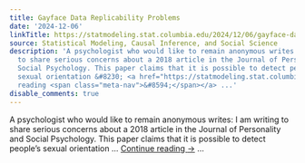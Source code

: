 ```yaml
---
title: Gayface Data Replicability Problems
date: '2024-12-06'
linkTitle: https://statmodeling.stat.columbia.edu/2024/12/06/gayface-data-replicability-problems/
source: Statistical Modeling, Causal Inference, and Social Science
description: 'A psychologist who would like to remain anonymous writes: I am writing
  to share serious concerns about a 2018 article in the Journal of Personality and
  Social Psychology. This paper claims that it is possible to detect people&#8217;s
  sexual orientation &#8230; <a href="https://statmodeling.stat.columbia.edu/2024/12/06/gayface-data-replicability-problems/">Continue
  reading <span class="meta-nav">&#8594;</span></a> ...'
disable_comments: true
---
```

A psychologist who would like to remain anonymous writes: I am writing to share serious concerns about a 2018 article in the Journal of Personality and Social Psychology. This paper claims that it is possible to detect people&#8217;s sexual orientation &#8230; <a href="https://statmodeling.stat.columbia.edu/2024/12/06/gayface-data-replicability-problems/">Continue reading <span class="meta-nav">&#8594;</span></a> ...
